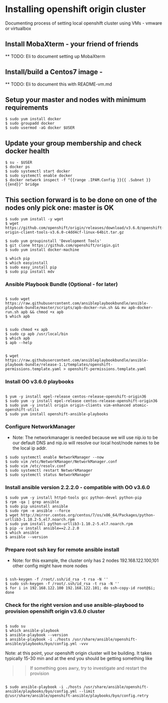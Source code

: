 # Installing openshift origin cluster

Documenting process of setting local openshift cluster using VMs - vmware or virtualbox

## Install MobaXterm - your friend of friends 
** TODO: Eli to document setting up MobaXterm 

## Install/build a Centos7 image - 
** TODO: Eli to document this with README-vm.md


## Setup your master and nodes with minimum requirements

```
$ sudo yum install docker
$ sudo groupadd docker
$ sudo usermod -aG docker $USER

```

## Update your group membership and check docker health

```
$ su - $USER
$ docker ps
$ sudo systemctl start docker
$ sudo systemctl enable docker
$ docker network inspect -f "{{range .IPAM.Config }}{{ .Subnet }}{{end}}" bridge

```

## This section forward is to be done on one of the nodes only pick one: master is OK

```
$ sudo yum install -y wget
$ wget https://github.com/openshift/origin/releases/download/v3.6.0/openshift-origin-client-tools-v3.6.0-c4dd4cf-linux-64bit.tar.gz

$ sudo yum groupinstall 'Development Tools'
$ git clone https://github.com/openshift/origin.git
$ sudo yum install docker-machine

$ which pip
$ which easyinstall
$ sudo easy_install pip
$ sudo pip install mdv

```

### Ansible Playbook Bundle (Optional - for later)

```

$ sudo wget https://raw.githubusercontent.com/ansibleplaybookbundle/ansible-playbook-bundle/master/scripts/apb-docker-run.sh && mv apb-docker-run.sh apb && chmod +x apb
$ which apb


$ sudo chmod +x apb
$ sudo cp apb /usr/local/bin
$ which apb
$ apb --help


$ wget  https://raw.githubusercontent.com/ansibleplaybookbundle/ansible-playbook-bundle/release-1.1/templates/openshift-permissions.template.yaml > openshift-permissions.template.yaml

```

### Install OO v3.6.0 playbooks

```

$ yum -y install epel-release centos-release-openshift-origin36
$ sudo yum -y install epel-release centos-release-openshift-origin36
$ sudo yum -y install origin origin-clients vim-enhanced atomic-openshift-utils
$ sudo yum install openshift-ansible-playbooks

```

### Configure NetworkManager
* Note: The networkmanager is needed because we will use nip.io to be our default DNS and nip.io will resolve 
	our local host/node names to be the local ip addr. 

```
$ sudo systemctl enable NetworkManager --now
$ sudo vim /etc/NetworkManager/NetworkManager.conf 
$ sudo vim /etc/resolv.conf
$ sudo systemctl restart NetworkManager
$ sudo systemctl status NetworkManager

```

### Install ansible version 2.2.2.0 - compatible with OO v3.6.0

```
$ sudo yum -y install httpd-tools gcc python-devel python-pip
$ rpm -qa | grep ansible
$ sudo pip uninstall ansible
$ sudo rpm -e ansible --force
$ wget http://mirror.centos.org/centos/7/os/x86_64/Packages/python-urllib3-1.10.2-5.el7.noarch.rpm
$ sudo yum install python-urllib3-1.10.2-5.el7.noarch.rpm 
$ pip -v install ansible==2.2.2.0
$ which ansible
$ ansible --version

```

### Prepare root ssh key for remote ansible install

* Note: for this example, the cluster only has 2 nodes 192.168.122.100,101 
	other config might have more nodes
```

$ ssh-keygen -f /root/.ssh/id_rsa -t rsa -N ''
$ sudo ssh-keygen -f /root/.ssh/id_rsa -t rsa -N ''
$ for i in 192.168.122.100 192.168.122.101; do ssh-copy-id root@$i; done

```

### Check for the right version and use ansible-playbood to provision openshift origin v3.6.0 cluster

```

$ sudo su
$ which ansible-playbook
$ ansible-playbook --version
$ ansible-playbook -i ./hosts /usr/share/ansible/openshift-ansible/playbooks/byo/config.yml -vvv 

```

Note: at this point, your openshift origin cluster will be building. It takes typically 15-30 min and at the end
	you should be getting something like

>>
>> 



>> If something goes awry, try to investigate and restart the provision

```

$ sudo ansible-playbook -i ./hosts /usr/share/ansible/openshift-ansible/playbooks/byo/config.yml --limit @/usr/share/ansible/openshift-ansible/playbooks/byo/config.retry

```

